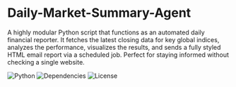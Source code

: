 # Daily-Market-Summary-Agent
A highly modular Python script that functions as an automated daily financial reporter. It fetches the latest closing data for key global indices, analyzes the performance, visualizes the results, and sends a fully styled HTML email report via a scheduled job. Perfect for staying informed without checking a single website.


![Python](https://img.shields.io/badge/Python-3.8%2B-blue?style=for-the-badge&logo=python)
![Dependencies](https://img.shields.io/badge/Dependencies-yfinance%2C%20Pandas%2C%20Matplotlib-brightgreen?style=for-the-badge)
![License](https://img.shields.io/github/license/YOUR_USERNAME/YOUR_REPO?style=for-the-badge)
